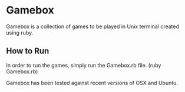 # Gamebox
Gamebox is a collection of games to be played in Unix terminal created using ruby.

## How to Run
In order to run the games, simply run the Gamebox.rb file. (ruby Gamebox.rb)

Gamebox has been tested against recent versions of OSX and Ubuntu.
